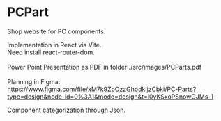 # PCPart
Shop website for PC components.

Implementation in React via Vite.<br>
Need install react-router-dom.<br>
<br>
Power Point Presentation as PDF in folder ./src/images/PCParts.pdf<br>
<br>
Planning in Figma:<br>
https://www.figma.com/file/xM7k9ZoOzzGhodkIjzCbki/PC-Parts?type=design&node-id=0%3A1&mode=design&t=i0yKSxoPSnowGJMs-1

Component categorization through Json.

